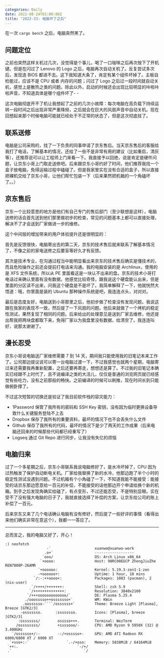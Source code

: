 ```yaml
---
categories: Daily
date: 2022-08-24T01:00:00Z
title: "2022-33: 电脑坏了之后"
---
```


在一次 `cargo bench` 之后，电脑突然黑了。

## 问题定位

之前也突然这样关机过几次，没觉得是个事儿，喝了一口咖啡之后再次按下了开机键。但是在闪过了 Lenovo 的 Logo 之后，电脑再次自动关机了。反复尝试多次后，发现连 BIOS 都进不去。这下我知道大条了，肯定有某个组件坏掉了。主板自检能过，应该不是 CPU 或者 内存的问题；闪过了 Logo 之后过一段时间就自动关机，感觉上是散热之类的问题。除此以外，启动的时候还会出现比较明显的咔啦咔啦声音，不知道具体是哪个组件坏了- -

这次电脑彻底开不了机让我想起了之前的几次小故障：每次电脑在高负载下持续运转一段时间之后出现非常严重降频，之后就会在巨大的风扇声音中自动关机。现在回想起来那个时候电脑可能就已经处于不正常的状态了，但是这次彻底挂了。

## 联系送修

电脑是公司采购的，找了一下负责的同事申请了京东售后。当天京东售后的客服给我打了电话，了解基本的情况，还给了一些不是非常有用的建议（比如重启，清灰等），还推荐说可以让工程师上门来看一下。我直接予以回绝，说是肯定是硬件问题，让京东小哥上门取走送修吧。后来跟京东小哥约好了时间，他们推荐我找一个盒子放电脑，免得运输过程中磕碰了。但是我家里实在没有合适的盒子，所以直接把裸机交给了京东小哥，让他们帮忙包装一下（后来果然把机箱的一个角磕坏了。。）

## 京东售后

京东一个比较意思的地方是他们有自己专门的售后部门（至少联想是这样），电脑送修的话会首先送到他们那里做初步的检查，常见的问题基本上都可以直接处理，解决不了才会送到厂家做进一步的维修。

这个中间层的增加带来的用户体验提升还是很明显的：

首先是反馈很快，电脑寄出去的第二天，京东的技术售后就来联系了解基本情况了，不像之前的家电送修之后要盲等好久才有反馈。

其次是技术专业，在沟通过程当中能明显看出来京东的技术售后确实是懂技术的，而且危险操作之前还会提前打电话来沟通。我的电脑安装的是 Archlinux，使用的是 XFS 文件系统，所以从 PE 里面看这是一块认不出来的盘。京东的技术小哥打电话过来确认里面有没有数据，他感觉比较奇怪，跟我说这个硬盘能认出来，但是里面的分区读不出来，问我这个硬盘是不是坏了。我简单解释了一下，他就恍然大悟道：哦，你里面是装的 Ubuntu 那种操作系统是吧，我连连点头，对对对。

最后是态度友好，电脑送到小哥那里之后，他初步做了检查没有发现问题。我说这跟在我家的表现不一致，然后提了一下风扇的问题。他后来就做了一个烤机的稳定性测试，果然复现了相同的问题。后来给出的处理意见是送到厂家去维修，他还提出帮我把两块盘都取下来，免得厂家以为我盘里没有数据，给清空了。我连连叫好，说那太谢谢了。

## 漫长忍受

京东小哥说电脑送厂家维修需要 7 到 14 天，期间我只能使用我的旧笔记本来工作了。公司那边提议说可以寄一台电脑过渡一下，不过我感觉也就两个星期，电脑寄过来还需要我再重新配置，之后还要再寄走，想想还是算了。不过我的旧笔记本确实已经跟不上时代了，且不说编译之类的大活儿，仅仅是普通的浏览网页就已经感觉有些吃力，没有之前那般的畅快。之前编译的时候可以刷推，现在时间长到只能做俯卧撑了。

不过这次短暂的切换还是验证了我目前软件栈的容灾能力：

- 1Password 保管了我所有的密码和 SSH Key 密钥，没有因为临时更换设备导致什么关键服务登陆不上去
- Dropbox 保存了我所有的重要资料，最坏的情况下也不会丢失什么文件
- Github 保存了我所有的代码，最坏的情况下是少了两天的工作成果（后来电脑还回来的时候那些代码都已经重写了）
- Logseq 通过 Git Repo 进行同步，让我没有失忆的烦恼

## 电脑归来

过了一个多星期之后，京东小哥联系我说电脑修好了，是水冷坏掉了，CPU 因为过热触发了保护自动断电关机。厂家给我替换了新的水冷，他那边跑了半个小时的稳定性测试没遇到问题。不过机箱有个小角磕了一下，不知道我能不能接受：能接受的话京东那边愿意给一百元的补偿，不能接受的话他那边开个申请给换个新的机箱。到手之后发现角确实给磕了，有点变形，不过还能忍受，不是特别显眼。实在受不了没有强大电脑的日子了，我就直接选择了补偿的方案，让京东给公司的账上补偿了一百元。

后来京东又来了几个电话确认电脑有没有修好，然后提了一些好评的事情（看得出来他们确实非常在意这个），我都一一答应了。

---

总而言之，我的电脑又好了，开心！

```shell
:) neofetch
                   -`                    xuanwo@xuanwo-work
                  .o+`                   ------------------
                 `ooo/                   OS: Arch Linux x86_64
                `+oooo:                  Host: 90RC00EGCP ZhengJiuZhe REN7000P-26AMR
               `+oooooo:                 Kernel: 5.19.3-zen1-1-zen
               -+oooooo+:                Uptime: 1 hour, 18 mins
             `/:-:++oooo+:               Packages: 1083 (pacman), 2 (nix-user)
            `/++++/+++++++:              Shell: zsh 5.9
           `/++++++++++++++:             Resolution: 3840x2160
          `/+++ooooooooooooo/`           DE: Plasma 5.25.4
         ./ooosssso++osssssso+`          WM: KWin
        .oossssso-````/ossssss+`         Theme: Breeze Light [Plasma], Breeze [GTK2/3]
       -osssssso.      :ssssssso.        Icons: [Plasma], breeze [GTK2/3]
      :osssssss/        osssso+++.       Terminal: WezTerm
     /ossssssss/        +ssssooo/-       CPU: AMD Ryzen 9 5950X (32) @ 3.400GHz
   `/ossssso+/:-        -:/+osssso+-     GPU: AMD ATI Radeon RX 6800/6800 XT / 6900 XT
  `+sso+:-`                 `.-/+oso:    Memory: 5838MiB / 64164MiB
 `++:.                           `-/+/
 .`                                 `/
```

